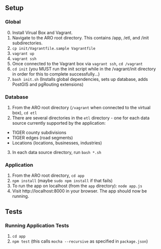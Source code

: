 ## Setup
### Global
0. Install Virual Box and Vagrant. 
1. Navigate to the ARO root directory. This contains /app, /etl, and /init subdirectories.
2. `cp init/Vagrantfile.sample Vagrantfile`
3. `vagrant up`
4. `vagrant ssh`
5. Once connected to the Vagrant box via `vagrant ssh`, `cd /vagrant`
6. `cd init` (you MUST run the init script while in the /vagrant/init directory in order for this to complete successfully...)
7. `bash init.sh` (Installs global dependencies, sets up database, adds PostGIS and pgRouting extensions)

### Database
1. From the ARO root directory (`/vagrant` when connected to the virtual box), `cd etl`
2. There are several directories in the `etl` directory - one for each data source currently supported by the application:
* TIGER county subdivisions
* TIGER edges (road segments)
* Locations (locations, businesses, industries)
3. In each data source directory, run `bash *.sh`

### Application
1. From the ARO root directory, `cd app`
2. `npm install` (maybe `sudo npm install` if that fails)
3. To run the app on localhost (from the `app` directory): `node app.js`
4. Visit http://localhost:8000 in your browser. The app should now be running.

## Tests
### Running Application Tests
1. `cd app`
2. `npm test` (this calls `mocha --recursive` as specified in `package.json`)
